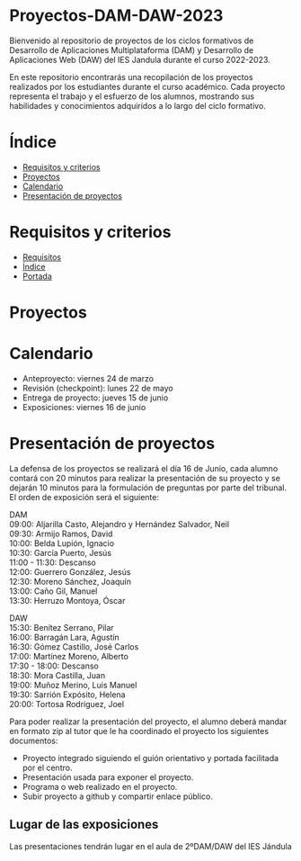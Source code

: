 # Proyectos-DAM-DAW-2023
Bienvenido al repositorio de proyectos de los ciclos formativos de Desarrollo de Aplicaciones Multiplataforma (DAM) y Desarrollo de Aplicaciones Web (DAW) del IES Jandula durante el curso 2022-2023.

En este repositorio encontrarás una recopilación de los proyectos realizados por los estudiantes durante el curso académico. Cada proyecto representa el trabajo y el esfuerzo de los alumnos, mostrando sus habilidades y conocimientos adquiridos a lo largo del ciclo formativo.

# Índice
- [Requisitos y criterios](#Requisitos-y-criterios)
- [Proyectos](#Proyectos)
- [Calendario](#Calendario)
- [Presentación de proyectos](#Presentación-de-proyectos)

# Requisitos y criterios
- [Requisitos](https://docs.google.com/document/d/1aVldU-vYqjzdnlaJivF8qRecJrzvUhO3MX2bvg395SU/edit?usp=sharing)
- [Índice](https://docs.google.com/document/d/125VUF7avkGyrspiLrequUlhDGRTdRzebOSh9M973gt0/edit?usp=sharing)
- [Portada](https://docs.google.com/document/d/1PuAnJ8C2DltWCEitBccll9HKhzG2b1G2xnnnsmm3FF8/edit?usp=sharing)
# Proyectos
# Calendario
- Anteproyecto: viernes 24 de marzo
- Revisión (checkpoint): lunes 22 de mayo
- Entrega de proyecto: jueves 15 de junio
- Exposiciones: viernes 16 de junio
# Presentación de proyectos
La defensa de los proyectos se realizará el día 16 de Junio, cada alumno contará con 20 minutos para realizar la presentación de su proyecto y se dejarán 10 minutos para la formulación de preguntas por parte del tribunal.<br>
El orden de exposición será el siguiente:

DAM<br>
09:00: Aljarilla Casto, Alejandro y Hernández Salvador, Neil<br>
09:30: Armijo Ramos, David<br>
10:00: Belda Lupión, Ignacio<br>
10:30: García Puerto, Jesús<br>
11:00 - 11:30: Descanso<br>
12:00: Guerrero González, Jesús<br>
12:30: Moreno Sánchez, Joaquín<br>
13:00: Caño Gil, Manuel<br>
13:30: Herruzo Montoya, Óscar<br>

DAW<br>
15:30: Benítez Serrano, Pilar<br>
16:00: Barragán Lara, Agustín<br>
16:30: Gómez Castillo, José Carlos<br>
17:00: Martínez Moreno, Alberto<br>
17:30 - 18:00: Descanso<br>
18:30: Mora Castilla, Juan<br>
19:00: Muñoz Merino, Luis Manuel<br>
19:30: Sarrión Expósito, Helena<br>
20:00: Tortosa Rodríguez, Joel<br>


Para poder realizar la presentación del proyecto, el alumno deberá mandar en formato zip al tutor que le ha coordinado el proyecto los siguientes documentos:
- Proyecto integrado siguiendo el guión orientativo y portada facilitada por el centro.
- Presentación usada para exponer el proyecto.
- Programa o web realizado en el proyecto.
- Subir proyecto a github y compartir enlace público.
## Lugar de las exposiciones
Las presentaciones tendrán lugar en el aula de 2ºDAM/DAW del IES Jándula
